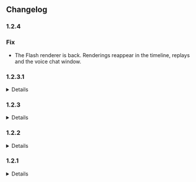 ## Changelog

### <a id="1.2.4"></a>1.2.4

### Fix

- The Flash renderer is back. Renderings reappear in the timeline, replays and the voice chat window.

### <a id="1.2.3.1"></a>1.2.3.1
<details markdown="1">

#### Improvements

- DoFensive module is back to its former glory (with images)
</details>

### <a id="1.2.3"></a>1.2.3
<details markdown="1">

#### Improvements

- Compatibility with 2.58.3.3

#### Fix

- Discord invitations do not link to a restricted channel anymore
- Image rendering requiring Flash has been disabled pending to find a new solution
</details>

### <a id="1.2.2"></a>1.2.2
<details markdown="1">

#### Improvements

- Compatibility with 2.58
</details>


### <a id="1.2.1"></a>1.2.1
<details markdown="1">

Changelog before 1.2.2 were not translated in english, sorry
</details>
